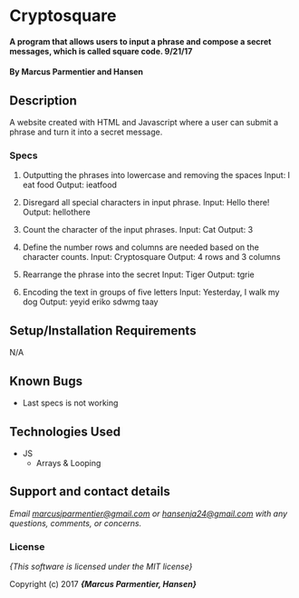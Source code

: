 # Cryptosquare

#### A program that allows users to input a phrase and compose a secret messages, which is called square code. 9/21/17

#### By **Marcus Parmentier and Hansen**

## Description

A website created with HTML and Javascript where a user can submit a phrase and turn it into a secret message.


### Specs

1. Outputting the phrases into lowercase and removing the spaces
Input: I eat food
Output: ieatfood

2. Disregard all special characters in input phrase.
Input: Hello there!
Output: hellothere

3. Count the character of the input phrases.
Input: Cat
Output: 3

4. Define the number rows and columns are needed based on the character counts.
Input: Cryptosquare
Output: 4 rows and 3 columns

5. Rearrange the phrase into the secret
Input: Tiger
Output: tgrie

6. Encoding the text in groups of five letters
Input: Yesterday, I walk my dog
Output: yeyid eriko sdwmg taay

## Setup/Installation Requirements

N/A

## Known Bugs
* Last specs is not working

## Technologies Used
* JS
  * Arrays & Looping


## Support and contact details

_Email marcusjparmentier@gmail.com or hansenja24@gmail.com with any questions, comments, or concerns._

### License

*{This software is licensed under the MIT license}*

Copyright (c) 2017 **_{Marcus Parmentier, Hansen}_**
